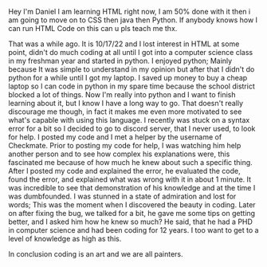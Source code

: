 Hey I'm Daniel I am learning HTML right now, I am 50% done with it then i am going to move on to CSS then java then Python.
If anybody knows how I can run HTML Code on this can u pls teach me thx.

That was a while ago. It is 10/17/22 and I lost interest in HTML at some point, didn't do much coding at all until I got into a computer science class in my freshman year and started in python. I enjoyed python; Mainly because It was simple to understand in my opinion but after that I didn't do python for a while until I got my laptop. I saved up money to buy a cheap laptop so I can code in python in my spare time because the school district blocked a lot of things. Now I'm really into python and I want to finish learning about it, but I know I have a long way to go. That doesn't really discourage me though, in fact it makes me even more motivated to see what's capable with using this language.
I recently was stuck on a syntax error for a bit so I decided to go to discord server, that I never used, to look for help. I posted my code and I met a helper by the username of Checkmate. Prior to posting my code for help, I was watching him help another person and to see how complex his explanations were, this fascinated me because of how much he knew about such a specific thing. After I posted my code and explained the error, he evaluated the code, found the error, and explained what was wrong with it in about 1 minute. It was incredible to see that demonstration of his knowledge and at the time I was dumbfounded. I was stunned in a state of admiration and lost for words; This was the moment when I discovered the beauty in coding. Later on after fixing the bug, we talked for a bit, he gave me some tips on getting better, and I asked him how he knew so much? He said, that he had a PHD in computer science and had been coding for 12 years. I too want to get to a level of knowledge as high as this.

In conclusion coding is an art and we are all painters.
